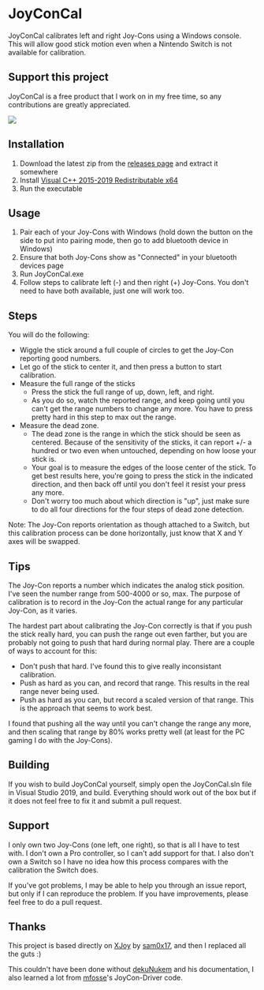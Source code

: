 # JoyConCal

JoyConCal calibrates left and right Joy-Cons using a Windows console. This will allow good stick motion even when a Nintendo Switch is not available for calibration.

## Support this project
JoyConCal is a free product that I work on in my free time, so any contributions are greatly appreciated.

[![](https://www.paypalobjects.com/en_US/i/btn/btn_donateCC_LG.gif)](https://www.paypal.com/cgi-bin/webscr?cmd=_donations&business=LZXRZRCXVQKX8&item_name=Create+useful+open+source+code&currency_code=USD&source=url)

## Installation

1. Download the latest zip from the [releases page](https://github.com/jdanders/JoyConCal/releases) and extract it somewhere
2. Install [Visual C++ 2015-2019 Redistributable x64](https://aka.ms/vs/16/release/vc_redist.x64.exe)
3. Run the executable

## Usage

1. Pair each of your Joy-Cons with Windows (hold down the button on the side to put into
   pairing mode, then go to add bluetooth device in Windows)
2. Ensure that both Joy-Cons show as "Connected" in your bluetooth devices page
3. Run JoyConCal.exe
4. Follow steps to calibrate left (-) and then right (+) Joy-Cons. You don't need to have both available, just one will work too.


## Steps

You will do the following:

* Wiggle the stick around a full couple of circles to get the Joy-Con reporting good numbers.
* Let go of the stick to center it, and then press a button to start calibration.
* Measure the full range of the sticks
  * Press the stick the full range of up, down, left, and right.
  * As you do so, watch the reported range, and keep going until you can't get the range numbers to change any more. You have to press pretty hard in this step to max out the range.
* Measure the dead zone.
  * The dead zone is the range in which the stick should be seen as centered. Because of the sensitivity of the sticks, it can report +/- a hundred or two even when untouched, depending on how loose your stick is.
  * Your goal is to measure the edges of the loose center of the stick. To get best results here, you're going to press the stick in the indicated direction, and then back off until you don't feel it resist your press any more.
  * Don't worry too much about which direction is "up", just make sure to do all four directions for the four steps of dead zone detection.

Note: The Joy-Con reports orientation as though attached to a Switch, but this calibration process can be done horizontally, just know that X and Y axes will be swapped.

## Tips

The Joy-Con reports a number which indicates the analog stick position. I've seen the number range from 500-4000 or so, max. The purpose of calibration is to record in the Joy-Con the actual range for any particular Joy-Con, as it varies.

The hardest part about calibrating the Joy-Con correctly is that if you push the stick really hard, you can push the range out even farther, but you are probably not going to push that hard during normal play. There are a couple of ways to account for this:

* Don't push that hard. I've found this to give really inconsistant calibration.
* Push as hard as you can, and record that range. This results in the real range never being used.
* Push as hard as you can, but record a scaled version of that range. This is the approach that seems to work best.

I found that pushing all the way until you can't change the range any more, and then scaling that range by 80% works pretty well (at least for the PC gaming I do with the Joy-Cons).


## Building

If you wish to build JoyConCal yourself, simply open the JoyConCal.sln file in Visual Studio 2019, and build. Everything should work out of the box but if it does not feel free to fix it and submit a pull request.

## Support

I only own two Joy-Cons (one left, one right), so that is all I have to test with. I don't own a Pro controller, so I can't add support for that. I also don't own a Switch so I have no idea how this process compares with the calibration the Switch does.

If you've got problems, I may be able to help you through an issue report, but only if I can reproduce the problem. If you have improvements, please feel free to do a pull request.

## Thanks

This project is based directly on [XJoy](https://github.com/sam0x17/XJoy) by [sam0x17](https://github.com/sam0x17), and then I replaced all the guts :)

This couldn't have been done without [dekuNukem](https://github.com/dekuNukem/Nintendo_Switch_Reverse_Engineering) and his documentation, I also learned a lot from [mfosse](https://github.com/mfosse/JoyCon-Driver)'s JoyCon-Driver code.